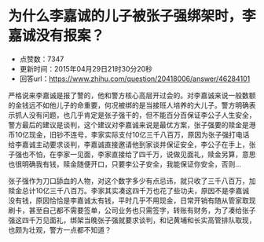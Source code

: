 # 为什么李嘉诚的儿子被张子强绑架时，李嘉诚没有报案？
- 点赞数：7347
- 更新时间：2015年04月29日21时30分20秒
- 回答url：https://www.zhihu.com/question/20418006/answer/46284101
<body>
 <p data-pid="-oz5AXVo">严格说来李嘉诚是报了警的，他和警方核心高层开过会的。对李嘉诚来说一般数额的金钱远不如他儿子的命重要，何况被绑的是当接班人培养的大儿子。警方明确表示抓人没有问题，也几乎肯定是张子强干的，但不能百分百保证李公子人生安全，警方最后的建议是谈判，这个建议对李嘉诚来说是最优方案，张子强要的赎金是港币10亿现金，旧钞不连号，李家实际支付10亿三千八百万，原因为张子强打电话给李嘉诚主动要求谈判，李嘉诚直接邀请他到家谈并保证安全，李公子在手上，张子强也不怕，在李家一见面，李家直接给了四千万，说做见面礼，赎金另算，意思也很明确我有钱，赎金随便开口，只要李公子安全，我能保证你安全，否则...</p>
 <p data-pid="qh1SphEO">张子强作为刀口舔血的人物，对这个数字多少有点忌讳，就只收了三千八百万，加赎金总计10亿三千八百万。李家其实凑这四千万也花了些功夫，原因不是李嘉诚没有钱，原因恰恰是李嘉诚太有钱，平时几乎不用现金，日常开销有随从管家取现刷卡，甚至自己都不需要签单，公司业务也只需签字，转账有财务，为了凑给张子强这四千万见面礼，绑架当晚张子强就要求谈判，和记黄埔和长实高管排队取现，也颇为壮观，警方一点都不知道？</p>
</body>